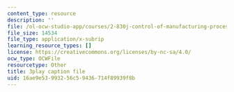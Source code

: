 ```yaml
---
content_type: resource
description: ''
file: /ol-ocw-studio-app/courses/2-830j-control-of-manufacturing-processes-sma-6303-spring-2008/16ae9e53993256c59436714f89939f8b_tQz6iktxQqM.vtt
file_size: 14534
file_type: application/x-subrip
learning_resource_types: []
license: https://creativecommons.org/licenses/by-nc-sa/4.0/
ocw_type: OCWFile
resourcetype: Other
title: 3play caption file
uid: 16ae9e53-9932-56c5-9436-714f89939f8b
---
```

